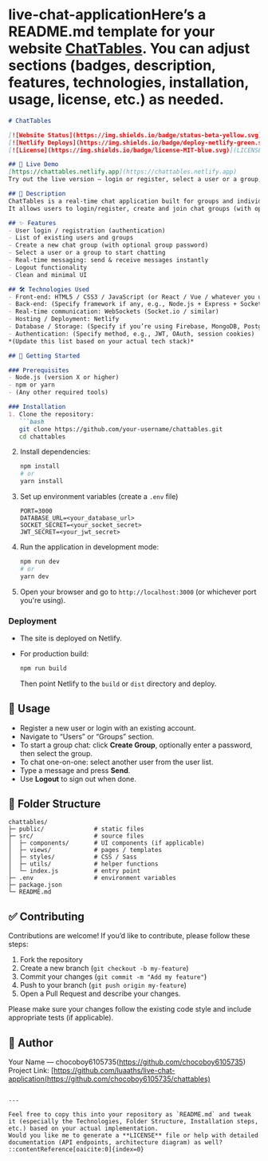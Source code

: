# live-chat-applicationHere’s a **README.md** template for your website **[ChatTables](https://chattables.netlify.app)**. You can adjust sections (badges, description, features, technologies, installation, usage, license, etc.) as needed.

````markdown
# ChatTables

[![Website Status](https://img.shields.io/badge/status-beta-yellow.svg)](https://chattables.netlify.app)  
[![Netlify Deploys](https://img.shields.io/badge/deploy-netlify-green.svg)](https://chattables.netlify.app)  
[![License](https://img.shields.io/badge/license-MIT-blue.svg)](LICENSE)

## 🔗 Live Demo  
[https://chattables.netlify.app](https://chattables.netlify.app)  
Try out the live version — login or register, select a user or a group, and start chatting.

## 📖 Description  
ChatTables is a real-time chat application built for groups and individual users.  
It allows users to login/register, create and join chat groups (with optional password protection), or chat one-on-one with another user. It’s designed for simplicity and speed, making it easy to get up and running for group discussions, team chats or personal messaging.

## ✨ Features  
- User login / registration (authentication)  
- List of existing users and groups  
- Create a new chat group (with optional group password)  
- Select a user or a group to start chatting  
- Real-time messaging: send & receive messages instantly  
- Logout functionality  
- Clean and minimal UI  

## 🛠 Technologies Used  
- Front-end: HTML5 / CSS3 / JavaScript (or React / Vue / whatever you used)  
- Back-end: (Specify framework if any, e.g., Node.js + Express + Socket.io)  
- Real-time communication: WebSockets (Socket.io / similar)  
- Hosting / Deployment: Netlify  
- Database / Storage: (Specify if you’re using Firebase, MongoDB, PostgreSQL, etc.)  
- Authentication: (Specify method, e.g., JWT, OAuth, session cookies)  
*(Update this list based on your actual tech stack)*

## 🚀 Getting Started  

### Prerequisites  
- Node.js (version X or higher)  
- npm or yarn  
- (Any other required tools)

### Installation  
1. Clone the repository:  
   ```bash
   git clone https://github.com/your-username/chattables.git
   cd chattables
````

2. Install dependencies:

   ```bash
   npm install
   # or
   yarn install
   ```
3. Set up environment variables (create a `.env` file)

   ```env
   PORT=3000
   DATABASE_URL=<your_database_url>
   SOCKET_SECRET=<your_socket_secret>
   JWT_SECRET=<your_jwt_secret>
   ```
4. Run the application in development mode:

   ```bash
   npm run dev
   # or
   yarn dev
   ```
5. Open your browser and go to `http://localhost:3000` (or whichever port you're using).

### Deployment

* The site is deployed on Netlify.
* For production build:

  ```bash
  npm run build
  ```

  Then point Netlify to the `build` or `dist` directory and deploy.

## 🧪 Usage

* Register a new user or login with an existing account.
* Navigate to “Users” or “Groups” section.
* To start a group chat: click **Create Group**, optionally enter a password, then select the group.
* To chat one-on-one: select another user from the user list.
* Type a message and press **Send**.
* Use **Logout** to sign out when done.

## 🧩 Folder Structure

```
chattables/
├─ public/              # static files
├─ src/                 # source files
│  ├─ components/       # UI components (if applicable)
│  ├─ views/            # pages / templates
│  ├─ styles/           # CSS / Sass
│  ├─ utils/            # helper functions
│  └─ index.js          # entry point
├─ .env                 # environment variables
├─ package.json
└─ README.md
```

## ✅ Contributing

Contributions are welcome! If you’d like to contribute, please follow these steps:

1. Fork the repository
2. Create a new branch (`git checkout -b my-feature`)
3. Commit your changes (`git commit -m "Add my feature"`)
4. Push to your branch (`git push origin my-feature`)
5. Open a Pull Request and describe your changes.

Please make sure your changes follow the existing code style and include appropriate tests (if applicable).


## 👤 Author

Your Name — chocoboy6105735(https://github.com/chocoboy6105735)
Project Link: [https://github.com/luaaths/live-chat-application(https://github.com/chocoboy6105735/chattables)

```

---

Feel free to copy this into your repository as `README.md` and tweak it (especially the Technologies, Folder Structure, Installation steps, etc.) based on your actual implementation.  
Would you like me to generate a **LICENSE** file or help with detailed documentation (API endpoints, architecture diagram) as well?
::contentReference[oaicite:0]{index=0}
```
